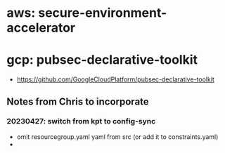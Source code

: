 # aws: secure-environment-accelerator
# gcp: pubsec-declarative-toolkit
- https://github.com/GoogleCloudPlatform/pubsec-declarative-toolkit
## Notes from Chris to incorporate
### 20230427: switch from kpt to config-sync
- omit resourcegroup.yaml yaml from src (or add it to constraints.yaml)
- 
